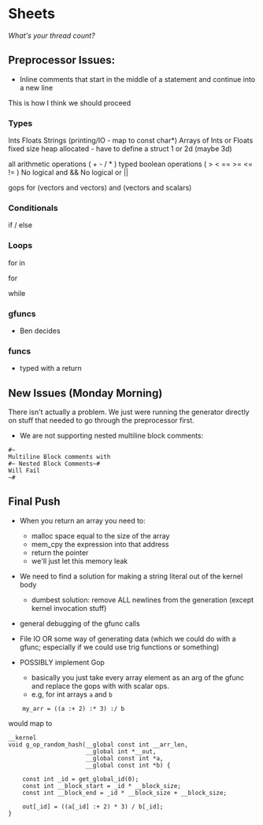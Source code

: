 # Sheets
*What's your thread count?*

## Preprocessor Issues:

- Inline comments that start in the middle of a statement and continue into a new line


This is how I think we should proceed 

### Types

Ints
Floats
Strings (printing/IO - map to const char*) 
Arrays of Ints or Floats fixed size heap allocated - have to define a struct 1 or 2d  (maybe 3d) 

all arithmetic operations ( + - / * ) typed 
boolean operations ( > < == >= <= != ) 
No logical and &&
No logical or ||

gops for (vectors and vectors) and (vectors and scalars) 

### Conditionals 


if / else 

### Loops

for in 

for 

while 

### gfuncs 


 - Ben decides 


### funcs

 - typed with a return 


## New Issues (Monday Morning)

There isn't actually a problem. We just were running the generator
directly on stuff that needed to go through the preprocessor first.

* We are not supporting nested multiline block comments:
```
#~ 
Multiline Block comments with
#~ Nested Block Comments~#
Will Fail
~#
```

## Final Push

- When you return an array you need to:
  + malloc space equal to the size of the array
  + mem_cpy the expression into that address
  + return the pointer
  - we'll just let this memory leak

- We need to find a solution for making a string literal out of the
kernel body
  + dumbest solution: remove ALL newlines from the generation (except
  kernel invocation stuff)

- general debugging of the gfunc calls

- File IO OR some way of generating data (which we could do with a
  gfunc; especially if we could use trig functions or something)

- POSSIBLY implement Gop
  + basically you just take every array element as an arg of the gfunc
  and replace the gops with with scalar ops.
  + e.g, for int arrays `a` and `b`

```
	my_arr = ((a :+ 2) :* 3) :/ b
```

would map to

```
__kernel
void g_op_random_hash(__global const int __arr_len,
                      __global int *__out,
	                  __global const int *a,
				      __global const int *b) {

	const int _id = get_global_id(0);
	const int __block_start = _id * __block_size;
	const int __block_end = _id * __block_size + __block_size;

	out[_id] = ((a[_id] :+ 2) * 3) / b[_id];
}
```
